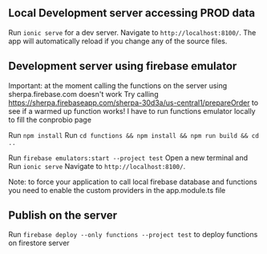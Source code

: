 ## Local Development server accessing PROD data
Run `ionic serve` for a dev server. Navigate to `http://localhost:8100/`. The app will automatically reload if you change any of the source files.

## Development server using firebase emulator


Important: at the moment calling the functions on the server using sherpa.firebase.com doesn't work
Try calling https://sherpa.firebaseapp.com/sherpa-30d3a/us-central1/prepareOrder to see if a warmed up function works!
I have to run functions emulator locally to fill the conprobio page

Run `npm install`
Run `cd functions && npm install && npm run build && cd ..`

Run `firebase emulators:start --project test`
Open a new terminal and 
Run `ionic serve`
Navigate to `http://localhost:8100/`. 

Note: to force your application to call local firebase database and functions you need to enable the custom providers in the app.module.ts file

## Publish on the server
Run `firebase deploy --only functions --project test` to deploy functions on firestore server
